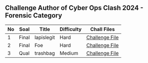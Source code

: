 ## Challenge Author of Cyber Ops Clash 2024 - Forensic Category

| No | Soal | Title | Difficulty | Chall Files |
|----|------|-------|------------|-------------|
| 1  | Final | lapislegit | Hard | [Challenge File](https://mega.nz/file/4iYQgJhZ#wd6Pn1WOZNh_c8-__DCQgdrB9_L3BwLvxon3ZT_3C6o) |
| 2  | Final | Foe   | Hard | [Challenge File](https://mega.nz/file/Ai5mDbBR#1Aj4QHHn27lvUEm5JIiDtZWYpPhj5GZmEt8UsYaGxBo) |
| 3  | Qual  | trashbag | Medium | [Challenge File](https://mega.nz/file/djYx3QYB#nUe-DLyXYYCxBiudlXCMp-JWm9yXY3RN1ZD7ovpRvsA) |
